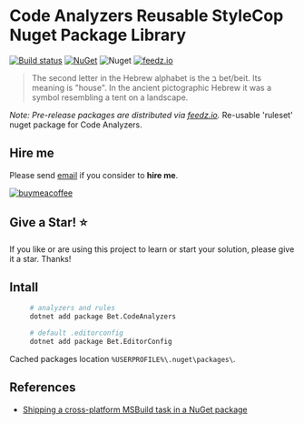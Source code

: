 ﻿# Code Analyzers Reusable StyleCop Nuget Package Library

[![Build status](https://ci.appveyor.com/api/projects/status/ywdhk854tdo6ne1s/branch/master?svg=true)](https://ci.appveyor.com/project/kdcllc/bet-codeanalyzers/branch/master)
[![NuGet](https://img.shields.io/nuget/v/Bet.CodeAnalyzers.svg)](https://www.nuget.org/packages?q=Bet.CodeAnalyzers)
![Nuget](https://img.shields.io/nuget/dt/Bet.CodeAnalyzers)
[![feedz.io](https://img.shields.io/badge/endpoint.svg?url=https://f.feedz.io/kdcllc/kdcllc/shield/Bet.CodeAnalyzers/latest)](https://f.feedz.io/kdcllc/kdcllc/packages/Bet.CodeAnalyzers/latest/download)

> The second letter in the Hebrew alphabet is the ב bet/beit. Its meaning is "house". In the ancient pictographic Hebrew it was a symbol resembling a tent on a landscape.

_Note: Pre-release packages are distributed via [feedz.io](https://f.feedz.io/kdcllc/bet-extensions/nuget/index.json)._
Re-usable 'ruleset' nuget package for Code Analyzers.

## Hire me

Please send [email](mailto:kingdavidconsulting@gmail.com) if you consider to **hire me**.

[![buymeacoffee](https://www.buymeacoffee.com/assets/img/custom_images/orange_img.png)](https://www.buymeacoffee.com/vyve0og)

## Give a Star! :star:

If you like or are using this project to learn or start your solution, please give it a star. Thanks!

## Intall

```bash
     # analyzers and rules
     dotnet add package Bet.CodeAnalyzers

     # default .editorconfig
     dotnet add package Bet.EditorConfig
```


Cached packages location `%USERPROFILE%\.nuget\packages\`.


## References

- [Shipping a cross-platform MSBuild task in a NuGet package](https://natemcmaster.com/blog/2017/07/05/msbuild-task-in-nuget/)